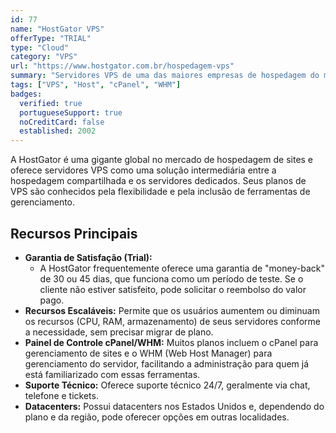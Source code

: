```yaml
---
id: 77
name: "HostGator VPS"
offerType: "TRIAL"
type: "Cloud"
category: "VPS"
url: "https://www.hostgator.com.br/hospedagem-vps"
summary: "Servidores VPS de uma das maiores empresas de hospedagem do mundo, com opções para Linux e Windows."
tags: ["VPS", "Host", "cPanel", "WHM"]
badges:
  verified: true
  portugueseSupport: true
  noCreditCard: false
  established: 2002
---
```


A HostGator é uma gigante global no mercado de hospedagem de sites e oferece servidores VPS como uma solução intermediária entre a hospedagem compartilhada e os servidores dedicados. Seus planos de VPS são conhecidos pela flexibilidade e pela inclusão de ferramentas de gerenciamento.

## Recursos Principais

- **Garantia de Satisfação (Trial):**
  - A HostGator frequentemente oferece uma garantia de "money-back" de 30 ou 45 dias, que funciona como um período de teste. Se o cliente não estiver satisfeito, pode solicitar o reembolso do valor pago.
- **Recursos Escaláveis:** Permite que os usuários aumentem ou diminuam os recursos (CPU, RAM, armazenamento) de seus servidores conforme a necessidade, sem precisar migrar de plano.
- **Painel de Controle cPanel/WHM:** Muitos planos incluem o cPanel para gerenciamento de sites e o WHM (Web Host Manager) para gerenciamento do servidor, facilitando a administração para quem já está familiarizado com essas ferramentas.
- **Suporte Técnico:** Oferece suporte técnico 24/7, geralmente via chat, telefone e tickets.
- **Datacenters:** Possui datacenters nos Estados Unidos e, dependendo do plano e da região, pode oferecer opções em outras localidades.
